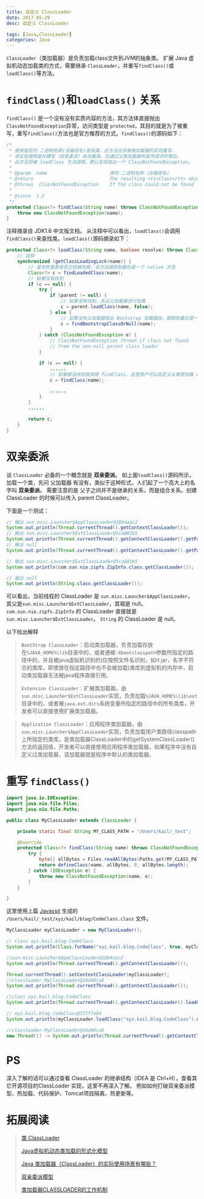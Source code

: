 ```yaml
---
title: 自定义 ClassLoader
date: 2017-05-29
desc: 自定义 ClassLoader

tags: [Java,ClassLoader]
categories: Java
---
```


`ClassLoader`（类加载器）是负责加载class文件到JVM的抽象类。
扩展 Java 虚拟机动态加载类的方式，需要继承 `ClassLoader`，并重写`findClass()`或`loadClass()`等方法。

<!--more-->

# `findClass()`和`loadClass()` 关系

`findClass()` 是一个没有没有实质内容的方法，其方法体直接抛出`ClassNotFoundException`异常，访问类型是 `protected`，其目的就是为了被重写，重写`findClass()`方法也是官方推荐的方式。`findClass()`的源码如下：
``` java
/*
 * 使用指定的 二进制名称(全路径名)查找类。此方法应该被类加载器的实现重写，
 * 该实现按照委托模型（双亲委派）来加载类。在通过父类加载器检查所请求的类后，
 * 此方法将被 loadClass 方法调用。默认实现抛出一个 ClassNotFoundException。
 *
 * @param  name                       类的 二进制名称（全路径名）
 * @return                            The resulting <tt>Class</tt> object
 * @throws  ClassNotFoundException    If the class could not be found
 *
 * @since  1.2
 */
protected Class<?> findClass(String name) throws ClassNotFoundException {
    throw new ClassNotFoundException(name);
}
```
注释摘录自 JDK1.6 中文版文档。 从注释中可以看出，`loadClass()`会调用`findClass()`来查找类。`loadClass()`源码摘录如下：

``` java
protected Class<?> loadClass(String name, boolean resolve) throws ClassNotFoundException {
    // 加锁
    synchronized (getClassLoadingLock(name)) {
        // 首先检查类是否已经被加载，该方法跟踪到最后是一个 native 方法
        Class<?> c = findLoadedClass(name);
        // 如果没有找到
        if (c == null) {
            try { 
                if (parent != null) {
                    // 如果没有找到，先从父加载器进行加载
                    c = parent.loadClass(name, false);
                } else {
                    // 如果没有父加载器就从 Bootstrap 加载器找，跟踪到最后是一个 native 方法
                    c = findBootstrapClassOrNull(name);
                }
            } catch (ClassNotFoundException e) {
                // ClassNotFoundException thrown if class not found
                // from the non-null parent class loader
            }

            if (c == null) {
                ......
                // 如果都没找到就调用 findClass。这里用户可以自定义从哪里加载 class 文件
                c = findClass(name);

                ......
            }
        }
        ......

        return c;
    }
}
```


# 双亲委派

谈 `ClassLoader` 必备的一个概念就是 **双亲委派**。
如上面`loadClass()`源码所示，加载一个类，先问 父加载器 有没有，类似于这种形式，人们起了一个高大上的名字叫 **双亲委派**。
需要注意的是 父子之间并不是继承的关系，而是组合关系。创建 ClassLoader 的时候可以传入 parent ClassLoader。

下面是一个测试：
``` Java
// 输出 sun.misc.Launcher$AppClassLoader@18b4aac2
System.out.println(Thread.currentThread().getContextClassLoader());
// 输出 sun.misc.Launcher$ExtClassLoader@5ca881b5
System.out.println(Thread.currentThread().getContextClassLoader().getParent());
// 输出 null
System.out.println(Thread.currentThread().getContextClassLoader().getParent().getParent());

// 输出 sun.misc.Launcher$ExtClassLoader@5ca881b5
System.out.println(com.sun.nio.zipfs.ZipInfo.class.getClassLoader());

// 输出 null
System.out.println(String.class.getClassLoader());
```
可以看出，当前线程的 ClassLoader 是 `sun.misc.Launcher$AppClassLoader`，其父是`sun.misc.Launcher$ExtClassLoader`，其祖是 null。
`com.sun.nio.zipfs.ZipInfo` 的 ClassLoader 直接就是 `sun.misc.Launcher$ExtClassLoader`。
`String` 的 ClassLoader 是 null。

以下给出解释

> `BootStrap ClassLoader`：启动类加载器，负责加载存放在`%JAVA_HOME%\lib`目录中的，或者通被`-Xbootclasspath`参数所指定的路径中的，并且被java虚拟机识别的(仅按照文件名识别，如rt.jar，名字不符合的类库，即使放在指定路径中也不会被加载)类库到虚拟机的内存中，启动类加载器无法被java程序直接引用。
>
> `Extension ClassLoader`：扩展类加载器，由`sun.misc.Launcher$ExtClassLoader`实现，负责加载`%JAVA_HOME%\lib\ext`目录中的，或者被`java.ext.dirs`系统变量所指定的路径中的所有类库，开发者可以直接使用扩展类加载器。

> `Application ClassLoader`：应用程序类加载器，由`sun.misc.Launcher$AppClassLoader`实现，负责加载用户类路径classpath上所指定的类库，是类加载器ClassLoader中的getSystemClassLoader()方法的返回值，开发者可以直接使用应用程序类加载器，如果程序中没有自定义过类加载器，该加载器就是程序中默认的类加载器。



# 重写 `findClass()`

``` java
import java.io.IOException;
import java.nio.file.Files;
import java.nio.file.Paths;

public class MyClassLoader extends ClassLoader {

    private static final String MY_CLASS_PATH = "/Users/kail/_test";

    @Override
    protected Class<?> findClass(String name) throws ClassNotFoundException {
        try {
            byte[] allBytes = Files.readAllBytes(Paths.get(MY_CLASS_PATH, name.replace(".", "/") + ".class"));
            return defineClass(name, allBytes, 0, allBytes.length);
        } catch (IOException e) {
            throw new ClassNotFoundException(name, e);
        }
    }

}
```
这里使用上篇 [Javassit](/post/2017-05-29/java/make-javassist-simple.html) 生成的 `/Users/kail/_test/xyz/kail/blog/CodeClass.class` 文件。

```java
MyClassLoader myClassLoader = new MyClassLoader();

// class xyz.kail.blog.CodeClass
System.out.println(Class.forName("xyz.kail.blog.CodeClass", true, myClassLoader));

//sun.misc.Launcher$AppClassLoader@18b4aac2
System.out.println(Thread.currentThread().getContextClassLoader()); 

Thread.currentThread().setContextClassLoader(myClassLoader);
//classloader.MyClassLoader@24d46ca6
System.out.println(Thread.currentThread().getContextClassLoader()); 

//class xyz.kail.blog.CodeClass
System.out.println(Thread.currentThread().getContextClassLoader().loadClass("xyz.kail.blog.CodeClass")); 

// xyz.kail.blog.CodeClass@372f7a8d
System.out.println(myClassLoader.loadClass("xyz.kail.blog.CodeClass").newInstance());

//classloader.MyClassLoader@24d46ca6
new Thread(() -> System.out.println(Thread.currentThread().getContextClassLoader())).start(); //
```

# PS

深入了解的话可以通过查看 ClassLoader 的继承结构（IDEA 是 Ctrl+H），查看其它开源项目的ClassLoader 实现，这里不再深入了解。
例如如何打破双亲委派模型、热加载、代码保护、Tomcat项目隔离、热更新等。



# 拓展阅读

> [类 ClassLoader](http://tool.oschina.net/uploads/apidocs/jdk-zh/java/lang/ClassLoader.html)
>
> [Java虚拟机动态类加载的形式化模型](http://www.docin.com/p-1265062986.html)  
>
> [Java 类加载器（ClassLoader）的实际使用场景有哪些？](https://www.zhihu.com/question/46719811)
>
> [双亲委派模型](http://blog.csdn.net/p10010/article/details/50448491)
>
> [类加载器CLASSLOADER的工作机制](https://zhuanlan.zhihu.com/p/20524252)

